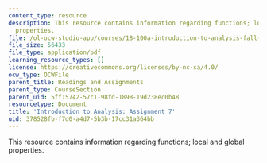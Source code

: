```yaml
---
content_type: resource
description: This resource contains information regarding functions; local and global
  properties.
file: /ol-ocw-studio-app/courses/18-100a-introduction-to-analysis-fall-2012/378528fbf7d0a4d75b3b17cc31a364bb_MIT18_100AF12_Assign_7.pdf
file_size: 56433
file_type: application/pdf
learning_resource_types: []
license: https://creativecommons.org/licenses/by-nc-sa/4.0/
ocw_type: OCWFile
parent_title: Readings and Assignments
parent_type: CourseSection
parent_uid: 5ff15742-57c1-98fd-1898-19d238ec0b48
resourcetype: Document
title: 'Introduction to Analysis: Assignment 7'
uid: 378528fb-f7d0-a4d7-5b3b-17cc31a364bb
---
```

This resource contains information regarding functions; local and global properties.